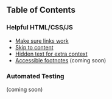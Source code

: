 ## Table of Contents

### Helpful HTML/CSS/JS

- [Make sure links work](./code/fix-links/)
- [Skip to content](./code/skip-links/)
- [Hidden text for extra context](./code/hidden-text/)
- [Accessible footnotes](./code/footnotes/) (coming soon)

### Automated Testing
(coming soon)
